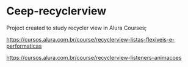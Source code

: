 # Ceep-recyclerview

Project created to study recycler view in Alura Courses;

https://cursos.alura.com.br/course/recyclerview-listas-flexiveis-e-performaticas

https://cursos.alura.com.br/course/recyclerview-listeners-animacoes
